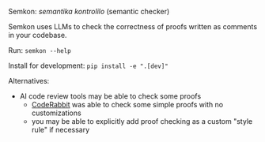 Semkon: _semantika kontrolilo_ (semantic checker)

Semkon uses LLMs to check the correctness of proofs written as comments in your
codebase.


Run: `semkon --help`

Install for development: `pip install -e ".[dev]"`


Alternatives:
* AI code review tools may be able to check some proofs
  * [CodeRabbit](https://www.coderabbit.ai/) was able to check some simple
    proofs with no customizations
  * you may be able to explicitly add proof checking as a custom "style rule"
    if necessary

